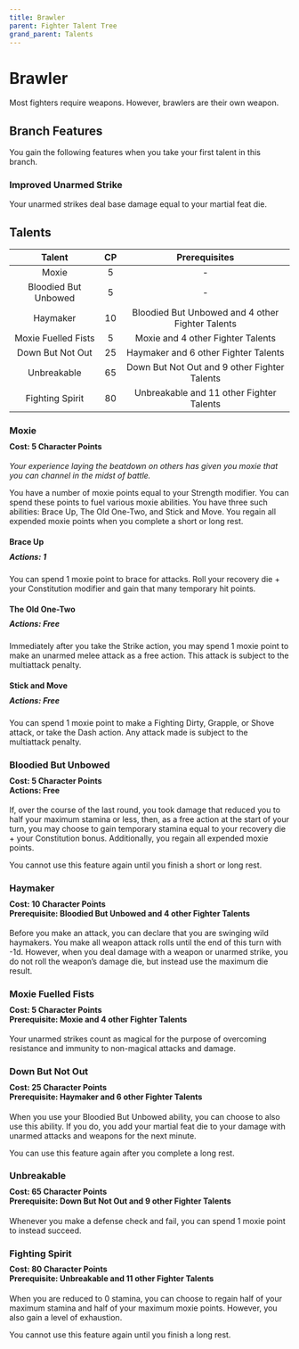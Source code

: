 ```yaml
---
title: Brawler
parent: Fighter Talent Tree
grand_parent: Talents
---
```


# Brawler
Most fighters require weapons. However, brawlers are their own weapon.

## Branch Features
You gain the following features when you take your first talent in this branch.

### Improved Unarmed Strike
Your unarmed strikes deal base damage equal to your martial feat die.

## Talents

| Talent | CP | Prerequisites |
|:------:|:--:|:-------------:|
| Moxie                | 5  | - |
| Bloodied But Unbowed | 5  | - |
| Haymaker             | 10 | Bloodied But Unbowed and 4 other Fighter Talents |
| Moxie Fuelled Fists  | 5  | Moxie and 4 other Fighter Talents |
| Down But Not Out     | 25 | Haymaker and 6 other Fighter Talents |
| Unbreakable          | 65 | Down But Not Out and 9 other Fighter Talents |
| Fighting Spirit      | 80 | Unbreakable and 11 other Fighter Talents |

### Moxie

<div style="margin-top:-10px;"></div>

#### **Cost:** 5 Character Points
*Your experience laying the beatdown on others has given you moxie that you can channel in the midst of battle.*

You have a number of moxie points equal to your Strength modifier. You can spend these points to fuel various moxie abilities. You have three such abilities: Brace Up, The Old One-Two, and Stick and Move. You regain all expended moxie points when you complete a short or long rest.

#### Brace Up

<div style="margin-top:-10px;"></div>

##### **Actions:** 1
You can spend 1 moxie point to brace for attacks. Roll your recovery die + your Constitution modifier and gain that many temporary hit points.

#### The Old One-Two

<div style="margin-top:-10px;"></div>

##### **Actions:** Free
Immediately after you take the Strike action, you may spend 1 moxie point to make an unarmed melee attack as a free action. This attack is subject to the multiattack penalty.

#### Stick and Move

<div style="margin-top:-10px;"></div>

##### **Actions:** Free
You can spend 1 moxie point to make a Fighting Dirty, Grapple, or Shove attack, or take the Dash action. Any attack made is subject to the multiattack penalty.

### Bloodied But Unbowed

<div style="margin-top:-10px;"></div>

#### **Cost:** 5 Character Points<br>Actions: Free
If, over the course of the last round, you took damage that reduced you to half your maximum stamina or less, then, as a free action at the start of your turn, you may choose to gain temporary stamina equal to your recovery die + your Constitution bonus. Additionally, you regain all expended moxie points. 

You cannot use this feature again until you finish a short or long rest.

### Haymaker

<div style="margin-top:-10px;"></div>

#### **Cost:** 10 Character Points<br>**Prerequisite:** Bloodied But Unbowed and 4 other Fighter Talents
Before you make an attack, you can declare that you are swinging wild haymakers. You make all weapon attack rolls until the end of this turn with -1d. However, when you deal damage with a weapon or unarmed strike, you do not roll the weapon’s damage die, but instead use the maximum die result.

### Moxie Fuelled Fists

<div style="margin-top:-10px;"></div>

#### **Cost:** 5 Character Points<br>**Prerequisite:** Moxie and 4 other Fighter Talents
Your unarmed strikes count as magical for the purpose of overcoming resistance and immunity to non-magical attacks and damage.

### Down But Not Out

<div style="margin-top:-10px;"></div>

#### **Cost:** 25 Character Points<br>**Prerequisite:** Haymaker and 6 other Fighter Talents
When you use your Bloodied But Unbowed ability, you can choose to also use this ability. If you do, you add your martial feat die to your damage with unarmed attacks and weapons for the next minute. 

You can use this feature again after you complete a long rest.

### Unbreakable

<div style="margin-top:-10px;"></div>

#### **Cost:** 65 Character Points<br>**Prerequisite:** Down But Not Out and 9 other Fighter Talents
Whenever you make a defense check and fail, you can spend 1 moxie point to instead succeed.

### Fighting Spirit

<div style="margin-top:-10px;"></div>

#### **Cost:** 80 Character Points<br>**Prerequisite:** Unbreakable and 11 other Fighter Talents
When you are reduced to 0 stamina, you can choose to regain half of your maximum stamina and half of your maximum moxie points. However, you also gain a level of exhaustion.

You cannot use this feature again until you finish a long rest.

